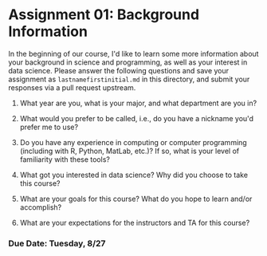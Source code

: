Assignment 01: Background Information
=====================================

In the beginning of our course, I'd like to learn some more information about
your background in science and programming, as well as your interest in data
science.  Please answer the following questions and save your assignment as
`lastnamefirstinitial.md` in this directory, and submit your responses via a
pull request upstream.

1. What year are you, what is your major, and what department are you in?

2. What would you prefer to be called, i.e., do you have a nickname you'd prefer me
to use?

3. Do you have any experience in computing or computer programming (including
with R, Python, MatLab, etc.)?  If so, what is your level of familiarity with
these tools?

4. What got you interested in data science? Why did you choose to take this course?

5. What are your goals for this course? What do you hope to learn and/or accomplish?

6. What are your expectations for the instructors and TA for this course?

### **Due Date: Tuesday, 8/27**

